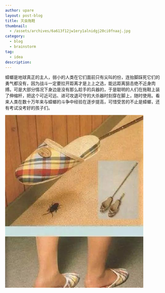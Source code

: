 ```yaml
---
author: upare
layout: post-blog
title: 灭虫拖鞋
thumbnail:
  - /assets/archives/6a613f12jw1ery1alnidgj20ci0fnaaj.jpg
category:
  - blog
  - brainstorm
tag:
  - idea
description: 
---
```

蟑螂是地球真正的主人，弱小的人类在它们面前只有尖叫的份，连抬脚踩死它们的勇气都没有，因为战斗一定要拉开距离才是上上之选，能远距离狙击绝不近身肉搏。可是大部分情况下身边是没有那么趁手的兵器的，于是聪明的人们在拖鞋上装了伸缩杆，把这个可近可远、进可攻退可守的大杀器时刻穿在脚上，随时使用。看来人类在数十万年来与蟑螂的斗争中经验在逐步提高，可惜受苦的不止是蟑螂，还有考试没考好的孩子们。

![](/assets/archives/6a613f12jw1ery1alnidgj20ci0fnaaj.jpg)